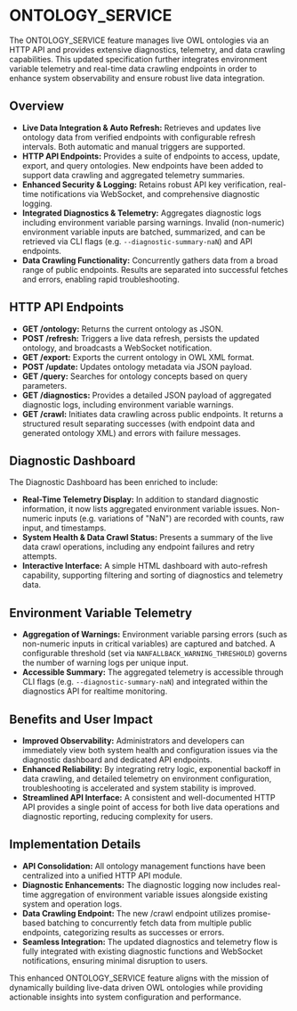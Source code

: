 # ONTOLOGY_SERVICE

The ONTOLOGY_SERVICE feature manages live OWL ontologies via an HTTP API and provides extensive diagnostics, telemetry, and data crawling capabilities. This updated specification further integrates environment variable telemetry and real-time data crawling endpoints in order to enhance system observability and ensure robust live data integration.

## Overview

- **Live Data Integration & Auto Refresh:** Retrieves and updates live ontology data from verified endpoints with configurable refresh intervals. Both automatic and manual triggers are supported.
- **HTTP API Endpoints:** Provides a suite of endpoints to access, update, export, and query ontologies. New endpoints have been added to support data crawling and aggregated telemetry summaries.
- **Enhanced Security & Logging:** Retains robust API key verification, real-time notifications via WebSocket, and comprehensive diagnostic logging.
- **Integrated Diagnostics & Telemetry:** Aggregates diagnostic logs including environment variable parsing warnings. Invalid (non-numeric) environment variable inputs are batched, summarized, and can be retrieved via CLI flags (e.g. `--diagnostic-summary-naN`) and API endpoints.
- **Data Crawling Functionality:** Concurrently gathers data from a broad range of public endpoints. Results are separated into successful fetches and errors, enabling rapid troubleshooting.

## HTTP API Endpoints

- **GET /ontology:** Returns the current ontology as JSON.
- **POST /refresh:** Triggers a live data refresh, persists the updated ontology, and broadcasts a WebSocket notification.
- **GET /export:** Exports the current ontology in OWL XML format.
- **POST /update:** Updates ontology metadata via JSON payload.
- **GET /query:** Searches for ontology concepts based on query parameters.
- **GET /diagnostics:** Provides a detailed JSON payload of aggregated diagnostic logs, including environment variable warnings.
- **GET /crawl:** Initiates data crawling across public endpoints. It returns a structured result separating successes (with endpoint data and generated ontology XML) and errors with failure messages.

## Diagnostic Dashboard

The Diagnostic Dashboard has been enriched to include:

- **Real-Time Telemetry Display:** In addition to standard diagnostic information, it now lists aggregated environment variable issues. Non-numeric inputs (e.g. variations of "NaN") are recorded with counts, raw input, and timestamps.
- **System Health & Data Crawl Status:** Presents a summary of the live data crawl operations, including any endpoint failures and retry attempts.
- **Interactive Interface:** A simple HTML dashboard with auto-refresh capability, supporting filtering and sorting of diagnostics and telemetry data.

## Environment Variable Telemetry

- **Aggregation of Warnings:** Environment variable parsing errors (such as non-numeric inputs in critical variables) are captured and batched. A configurable threshold (set via `NANFALLBACK_WARNING_THRESHOLD`) governs the number of warning logs per unique input.
- **Accessible Summary:** The aggregated telemetry is accessible through CLI flags (e.g. `--diagnostic-summary-naN`) and integrated within the diagnostics API for realtime monitoring.

## Benefits and User Impact

- **Improved Observability:** Administrators and developers can immediately view both system health and configuration issues via the diagnostic dashboard and dedicated API endpoints.
- **Enhanced Reliability:** By integrating retry logic, exponential backoff in data crawling, and detailed telemetry on environment configuration, troubleshooting is accelerated and system stability is improved.
- **Streamlined API Interface:** A consistent and well-documented HTTP API provides a single point of access for both live data operations and diagnostic reporting, reducing complexity for users.

## Implementation Details

- **API Consolidation:** All ontology management functions have been centralized into a unified HTTP API module.
- **Diagnostic Enhancements:** The diagnostic logging now includes real-time aggregation of environment variable issues alongside existing system and operation logs.
- **Data Crawling Endpoint:** The new /crawl endpoint utilizes promise-based batching to concurrently fetch data from multiple public endpoints, categorizing results as successes or errors.
- **Seamless Integration:** The updated diagnostics and telemetry flow is fully integrated with existing diagnostic functions and WebSocket notifications, ensuring minimal disruption to users.

This enhanced ONTOLOGY_SERVICE feature aligns with the mission of dynamically building live-data driven OWL ontologies while providing actionable insights into system configuration and performance.